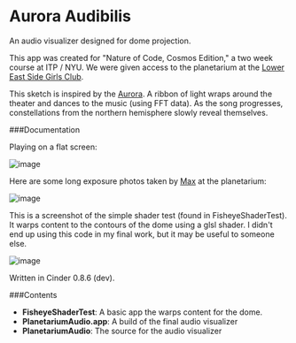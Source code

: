 Aurora Audibilis
======

An audio visualizer designed for dome projection.

This app was created for "Nature of Code, Cosmos Edition," a two week course at ITP / NYU. We were given access to the planetarium at the [Lower East Side Girls Club](http://www.girlsclub.org/).

This sketch is inspired by the [Aurora](http://en.wikipedia.org/wiki/Aurora_Borealis). A ribbon of light wraps around the theater and dances to the music (using FFT data). As the song progresses, constellations from the northern hemisphere slowly reveal themselves. 

###Documentation

Playing on a flat screen:  

![image](https://raw.github.com/wdlindmeier/Cosmos/master/screenshot.jpg)
  

Here are some long exposure photos taken by [Max](http://maxmadesign.com/) at the planetarium:  

![image](https://raw.github.com/wdlindmeier/Cosmos/master/dome_shots.jpg)

  
This is a screenshot of the simple shader test (found in FisheyeShaderTest). It warps content to the contours of the dome using a glsl shader. I didn't end up using this code in my final work, but it may be useful to someone else.

![image](https://raw.github.com/wdlindmeier/Cosmos/master/shader_test.jpg)

Written in Cinder 0.8.6 (dev). 

###Contents

* **FisheyeShaderTest**: A basic app the warps content for the dome. 
* **PlanetariumAudio.app**: A build of the final audio visualizer
* **PlanetariumAudio**: The source for the audio visualizer